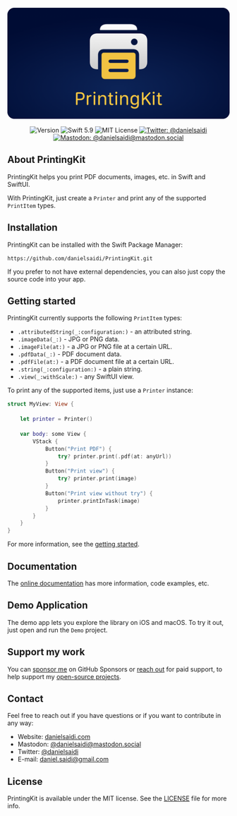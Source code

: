 <p align="center">
    <img src ="Resources/Logo_GitHub.png" alt="PrintingKit Logo" title="PrintingKit" />
</p>

<p align="center">
    <img src="https://img.shields.io/github/v/release/danielsaidi/PrintingKit?color=%2300550&sort=semver" alt="Version" title="Version" />
    <img src="https://img.shields.io/badge/swift-5.9-orange.svg" alt="Swift 5.9" title="Swift 5.9" />
    <img src="https://img.shields.io/github/license/danielsaidi/PrintingKit" alt="MIT License" title="MIT License" />
    <a href="https://twitter.com/danielsaidi"><img src="https://img.shields.io/twitter/url?label=Twitter&style=social&url=https%3A%2F%2Ftwitter.com%2Fdanielsaidi" alt="Twitter: @danielsaidi" title="Twitter: @danielsaidi" /></a>
    <a href="https://mastodon.social/@danielsaidi"><img src="https://img.shields.io/mastodon/follow/000253346?label=mastodon&style=social" alt="Mastodon: @danielsaidi@mastodon.social" title="Mastodon: @danielsaidi@mastodon.social" /></a>
</p>


## About PrintingKit

PrintingKit helps you print PDF documents, images, etc. in Swift and SwiftUI.

With PrintingKit, just create a `Printer` and print any of the supported `PrintItem` types.



## Installation

PrintingKit can be installed with the Swift Package Manager:

```
https://github.com/danielsaidi/PrintingKit.git
```

If you prefer to not have external dependencies, you can also just copy the source code into your app.



## Getting started

PrintingKit currently supports the following `PrintItem` types:

* `.attributedString(_:configuration:)` - an attributed string.
* `.imageData(_:)` - JPG or PNG data.
* `.imageFile(at:)` - a JPG or PNG file at a certain URL.
* `.pdfData(_:)` - PDF document data.
* `.pdfFile(at:)` - a PDF document file at a certain URL.
* `.string(_:configuration:)` - a plain string.
* `.view(_:withScale:)` - any SwiftUI view.

To print any of the supported items, just use a `Printer` instance:

```swift
struct MyView: View {

    let printer = Printer() 

    var body: some View {
        VStack {
            Button("Print PDF") {
                try? printer.print(.pdf(at: anyUrl))
            }
            Button("Print view") {
                try? printer.print(image)
            }
            Button("Print view without try") {
                printer.printInTask(image)
            }
        }
    }
}
``` 

For more information, see the [getting started][Getting-Started].



## Documentation

The [online documentation][Documentation] has more information, code examples, etc.



## Demo Application

The demo app lets you explore the library on iOS and macOS. To try it out, just open and run the `Demo` project.



## Support my work 

You can [sponsor me][Sponsors] on GitHub Sponsors or [reach out][Email] for paid support, to help support my [open-source projects][GitHub].



## Contact

Feel free to reach out if you have questions or if you want to contribute in any way:

* Website: [danielsaidi.com][Website]
* Mastodon: [@danielsaidi@mastodon.social][Mastodon]
* Twitter: [@danielsaidi][Twitter]
* E-mail: [daniel.saidi@gmail.com][Email]



## License

PrintingKit is available under the MIT license. See the [LICENSE][License] file for more info.



[Email]: mailto:daniel.saidi@gmail.com
[Website]: https://www.danielsaidi.com
[GitHub]: https://www.github.com/danielsaidi
[Twitter]: https://www.twitter.com/danielsaidi
[Mastodon]: https://mastodon.social/@danielsaidi
[Sponsors]: https://github.com/sponsors/danielsaidi

[Documentation]: https://danielsaidi.github.io/PrintingKit/documentation/printingkit/
[Getting-Started]: https://danielsaidi.github.io/PrintingKit/documentation/printingkit/getting-started
[License]: https://github.com/danielsaidi/PrintingKit/blob/master/LICENSE
